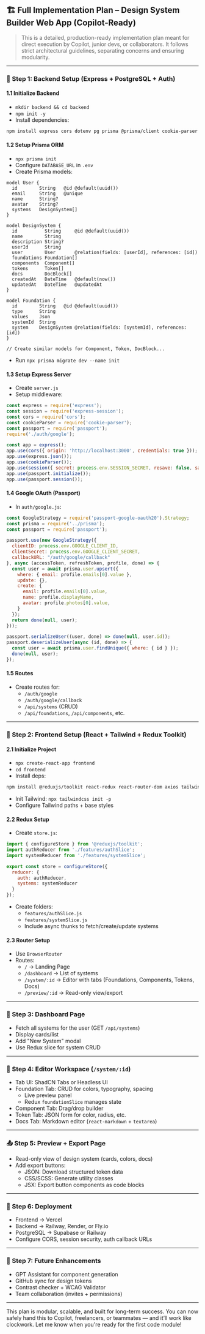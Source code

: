 ## 🏗️ Full Implementation Plan – Design System Builder Web App (Copilot-Ready)

> This is a detailed, production-ready implementation plan meant for direct execution by Copilot, junior devs, or collaborators. It follows strict architectural guidelines, separating concerns and ensuring modularity.

---

### 🔧 Step 1: Backend Setup (Express + PostgreSQL + Auth)

#### 1.1 Initialize Backend
- `mkdir backend && cd backend`
- `npm init -y`
- Install dependencies:
```bash
npm install express cors dotenv pg prisma @prisma/client cookie-parser jsonwebtoken passport passport-google-oauth20 express-session
```

#### 1.2 Setup Prisma ORM
- `npx prisma init`
- Configure `DATABASE_URL` in `.env`
- Create Prisma models:
```prisma
model User {
  id        String   @id @default(uuid())
  email     String   @unique
  name      String?
  avatar    String?
  systems   DesignSystem[]
}

model DesignSystem {
  id          String     @id @default(uuid())
  name        String
  description String?
  userId      String
  user        User       @relation(fields: [userId], references: [id])
  foundations Foundation[]
  components  Component[]
  tokens      Token[]
  docs        DocBlock[]
  createdAt   DateTime   @default(now())
  updatedAt   DateTime   @updatedAt
}

model Foundation {
  id        String   @id @default(uuid())
  type      String
  values    Json
  systemId  String
  system    DesignSystem @relation(fields: [systemId], references: [id])
}

// Create similar models for Component, Token, DocBlock...
```
- Run `npx prisma migrate dev --name init`

#### 1.3 Setup Express Server
- Create `server.js`
- Setup middleware:
```js
const express = require('express');
const session = require('express-session');
const cors = require('cors');
const cookieParser = require('cookie-parser');
const passport = require('passport');
require('./auth/google');

const app = express();
app.use(cors({ origin: 'http://localhost:3000', credentials: true }));
app.use(express.json());
app.use(cookieParser());
app.use(session({ secret: process.env.SESSION_SECRET, resave: false, saveUninitialized: false }));
app.use(passport.initialize());
app.use(passport.session());
```

#### 1.4 Google OAuth (Passport)
- In `auth/google.js`:
```js
const GoogleStrategy = require('passport-google-oauth20').Strategy;
const prisma = require('../prisma');
const passport = require('passport');

passport.use(new GoogleStrategy({
  clientID: process.env.GOOGLE_CLIENT_ID,
  clientSecret: process.env.GOOGLE_CLIENT_SECRET,
  callbackURL: "/auth/google/callback"
}, async (accessToken, refreshToken, profile, done) => {
  const user = await prisma.user.upsert({
    where: { email: profile.emails[0].value },
    update: {},
    create: {
      email: profile.emails[0].value,
      name: profile.displayName,
      avatar: profile.photos[0].value,
    }
  });
  return done(null, user);
}));

passport.serializeUser((user, done) => done(null, user.id));
passport.deserializeUser(async (id, done) => {
  const user = await prisma.user.findUnique({ where: { id } });
  done(null, user);
});
```

#### 1.5 Routes
- Create routes for:
  - `/auth/google`
  - `/auth/google/callback`
  - `/api/systems` (CRUD)
  - `/api/foundations`, `/api/components`, etc.

---

### 💅 Step 2: Frontend Setup (React + Tailwind + Redux Toolkit)

#### 2.1 Initialize Project
- `npx create-react-app frontend`
- `cd frontend`
- Install deps:
```bash
npm install @reduxjs/toolkit react-redux react-router-dom axios tailwindcss @shadcn/ui
```
- Init Tailwind: `npx tailwindcss init -p`
- Configure Tailwind paths + base styles

#### 2.2 Redux Setup
- Create `store.js`:
```js
import { configureStore } from '@reduxjs/toolkit';
import authReducer from './features/authSlice';
import systemReducer from './features/systemSlice';

export const store = configureStore({
  reducer: {
    auth: authReducer,
    systems: systemReducer
  }
});
```

- Create folders:
  - `features/authSlice.js`
  - `features/systemSlice.js`
  - Include async thunks to fetch/create/update systems

#### 2.3 Router Setup
- Use `BrowserRouter`
- Routes:
  - `/` → Landing Page
  - `/dashboard` → List of systems
  - `/system/:id` → Editor with tabs (Foundations, Components, Tokens, Docs)
  - `/preview/:id` → Read-only view/export

---

### 🧱 Step 3: Dashboard Page
- Fetch all systems for the user (GET `/api/systems`)
- Display cards/list
- Add "New System" modal
- Use Redux slice for system CRUD

---

### 🧰 Step 4: Editor Workspace (`/system/:id`)
- Tab UI: ShadCN Tabs or Headless UI
- Foundation Tab: CRUD for colors, typography, spacing
  - Live preview panel
  - Redux `foundationSlice` manages state
- Component Tab: Drag/drop builder
- Token Tab: JSON form for color, radius, etc.
- Docs Tab: Markdown editor (`react-markdown` + `textarea`)

---

### 📤 Step 5: Preview + Export Page
- Read-only view of design system (cards, colors, docs)
- Add export buttons:
  - JSON: Download structured token data
  - CSS/SCSS: Generate utility classes
  - JSX: Export button components as code blocks

---

### 🚀 Step 6: Deployment
- Frontend → Vercel
- Backend → Railway, Render, or Fly.io
- PostgreSQL → Supabase or Railway
- Configure CORS, session security, auth callback URLs

---

### 🔮 Step 7: Future Enhancements
- GPT Assistant for component generation
- GitHub sync for design tokens
- Contrast checker + WCAG Validator
- Team collaboration (invites + permissions)

---

This plan is modular, scalable, and built for long-term success. You can now safely hand this to Copilot, freelancers, or teammates — and it’ll work like clockwork. Let me know when you're ready for the first code module!

